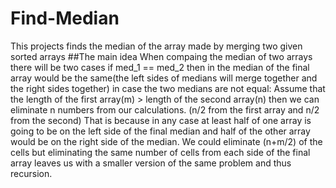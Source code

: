 # Find-Median
This projects finds the median of the array made by merging two given sorted arrays
##The main idea
When compaing the median of two arrays there will be two cases
if med_1 == med_2 
then in the median of the final array would be the same(the left sides of medians will merge together and the right sides together)
in case the two medians are not equal:
Assume that the length of the first array(m) > length of the second array(n)
then we can eliminate n numbers from our calculations. (n/2 from the first array and n/2 from the second)
That is because in any case at least half of one array is going to be on the left side of the final median and half of the other array would be on the right side of the median. 
We could eliminate (n+m/2) of the cells but eliminating the same number of cells from each side of the final array leaves us with a smaller version of the same problem and thus recursion.

